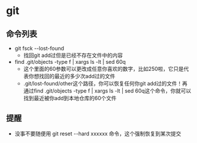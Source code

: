 # git

## 命令列表

* git fsck --lost-found 
  * 找回git add过但是已经不存在文件中的内容
* find .git/objects -type f | xargs ls -lt | sed 60q
  * 这个里面的60参数可以更改成任意你喜欢的数字，比如250啦，它只是代表你想找回的最近的多少次add过的文件
  * .git/lost-found/other这个路径，你可以恢复任何你git add过的文件！再通过find .git/objects -type f | xargs ls -lt | sed 60q这个命令，你就可以找到最近被你add到本地仓库的60个文件

## 提醒

* 没事不要随便用  git reset --hard xxxxxx 命令，这个强制恢复到某次提交